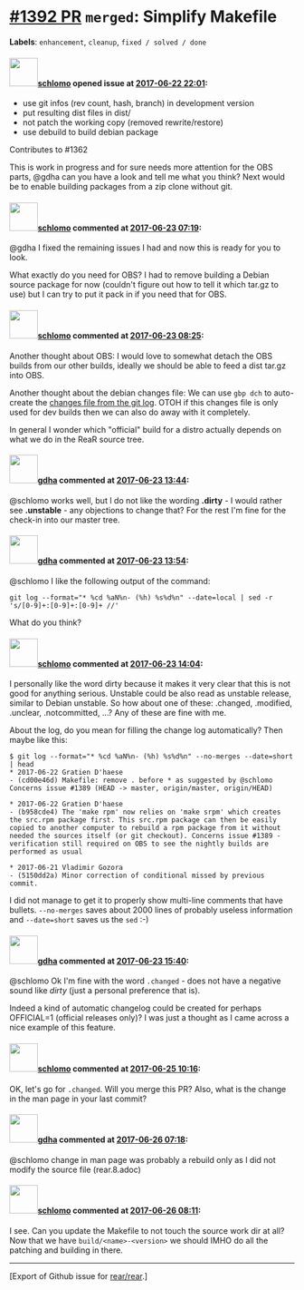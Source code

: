 [\#1392 PR](https://github.com/rear/rear/pull/1392) `merged`: Simplify Makefile
===============================================================================

**Labels**: `enhancement`, `cleanup`, `fixed / solved / done`

#### <img src="https://avatars.githubusercontent.com/u/101384?v=4" width="50">[schlomo](https://github.com/schlomo) opened issue at [2017-06-22 22:01](https://github.com/rear/rear/pull/1392):

-   use git infos (rev count, hash, branch) in development version
-   put resulting dist files in dist/
-   not patch the working copy (removed rewrite/restore)
-   use debuild to build debian package

Contributes to \#1362

This is work in progress and for sure needs more attention for the OBS
parts, @gdha can you have a look and tell me what you think? Next would
be to enable building packages from a zip clone without git.

#### <img src="https://avatars.githubusercontent.com/u/101384?v=4" width="50">[schlomo](https://github.com/schlomo) commented at [2017-06-23 07:19](https://github.com/rear/rear/pull/1392#issuecomment-310591813):

@gdha I fixed the remaining issues I had and now this is ready for you
to look.

What exactly do you need for OBS? I had to remove building a Debian
source package for now (couldn't figure out how to tell it which tar.gz
to use) but I can try to put it pack in if you need that for OBS.

#### <img src="https://avatars.githubusercontent.com/u/101384?v=4" width="50">[schlomo](https://github.com/schlomo) commented at [2017-06-23 08:25](https://github.com/rear/rear/pull/1392#issuecomment-310604642):

Another thought about OBS: I would love to somewhat detach the OBS
builds from our other builds, ideally we should be able to feed a dist
tar.gz into OBS.

Another thought about the debian changes file: We can use `gbp dch` to
auto-create the [changes file from the git
log](https://github.com/schlomo/kiosk-browser/blob/master/Makefile).
OTOH if this changes file is only used for dev builds then we can also
do away with it completely.

In general I wonder which "official" build for a distro actually depends
on what we do in the ReaR source tree.

#### <img src="https://avatars.githubusercontent.com/u/888633?u=cdaeb31efcc0048d3619651aa18dd4b76e636b21&v=4" width="50">[gdha](https://github.com/gdha) commented at [2017-06-23 13:44](https://github.com/rear/rear/pull/1392#issuecomment-310669102):

@schlomo works well, but I do not like the wording **.dirty** - I would
rather see **.unstable** - any objections to change that? For the rest
I'm fine for the check-in into our master tree.

#### <img src="https://avatars.githubusercontent.com/u/888633?u=cdaeb31efcc0048d3619651aa18dd4b76e636b21&v=4" width="50">[gdha](https://github.com/gdha) commented at [2017-06-23 13:54](https://github.com/rear/rear/pull/1392#issuecomment-310671757):

@schlomo I like the following output of the command:

    git log --format="* %cd %aN%n- (%h) %s%d%n" --date=local | sed -r 's/[0-9]+:[0-9]+:[0-9]+ //' 

What do you think?

#### <img src="https://avatars.githubusercontent.com/u/101384?v=4" width="50">[schlomo](https://github.com/schlomo) commented at [2017-06-23 14:04](https://github.com/rear/rear/pull/1392#issuecomment-310674184):

I personally like the word dirty because it makes it very clear that
this is not good for anything serious. Unstable could be also read as
unstable release, similar to Debian unstable. So how about one of these:
.changed, .modified, .unclear, .notcommitted, ...? Any of these are fine
with me.

About the log, do you mean for filling the change log automatically?
Then maybe like this:

    $ git log --format="* %cd %aN%n- (%h) %s%d%n" --no-merges --date=short  | head
    * 2017-06-22 Gratien D'haese
    - (cd00e46d) Makefile: remove . before * as suggested by @schlomo Concerns issue #1389 (HEAD -> master, origin/master, origin/HEAD)

    * 2017-06-22 Gratien D'haese
    - (b958cde4) The 'make rpm' now relies on 'make srpm' which creates the src.rpm package first. This src.rpm package can then be easily copied to another computer to rebuild a rpm package from it without needed the sources itself (or git checkout). Concerns issue #1389 - verification still required on OBS to see the nightly builds are performed as usual

    * 2017-06-21 Vladimir Gozora
    - (5150dd2a) Minor correction of conditional missed by previous commit.

I did not manage to get it to properly show multi-line comments that
have bullets. `--no-merges` saves about 2000 lines of probably useless
information and `--date=short` saves us the `sed` :-)

#### <img src="https://avatars.githubusercontent.com/u/888633?u=cdaeb31efcc0048d3619651aa18dd4b76e636b21&v=4" width="50">[gdha](https://github.com/gdha) commented at [2017-06-23 15:40](https://github.com/rear/rear/pull/1392#issuecomment-310699844):

@schlomo Ok I'm fine with the word `.changed` - does not have a negative
sound like *dirty* (just a personal preference that is).

Indeed a kind of automatic changelog could be created for perhaps
OFFICIAL=1 (official releases only)? I was just a thought as I came
across a nice example of this feature.

#### <img src="https://avatars.githubusercontent.com/u/101384?v=4" width="50">[schlomo](https://github.com/schlomo) commented at [2017-06-25 10:16](https://github.com/rear/rear/pull/1392#issuecomment-310894352):

OK, let's go for `.changed`. Will you merge this PR? Also, what is the
change in the man page in your last commit?

#### <img src="https://avatars.githubusercontent.com/u/888633?u=cdaeb31efcc0048d3619651aa18dd4b76e636b21&v=4" width="50">[gdha](https://github.com/gdha) commented at [2017-06-26 07:18](https://github.com/rear/rear/pull/1392#issuecomment-310981744):

@schlomo change in man page was probably a rebuild only as I did not
modify the source file (rear.8.adoc)

#### <img src="https://avatars.githubusercontent.com/u/101384?v=4" width="50">[schlomo](https://github.com/schlomo) commented at [2017-06-26 08:11](https://github.com/rear/rear/pull/1392#issuecomment-310992095):

I see. Can you update the Makefile to not touch the source work dir at
all? Now that we have `build/<name>-<version>` we should IMHO do all the
patching and building in there.

------------------------------------------------------------------------

\[Export of Github issue for
[rear/rear](https://github.com/rear/rear).\]
